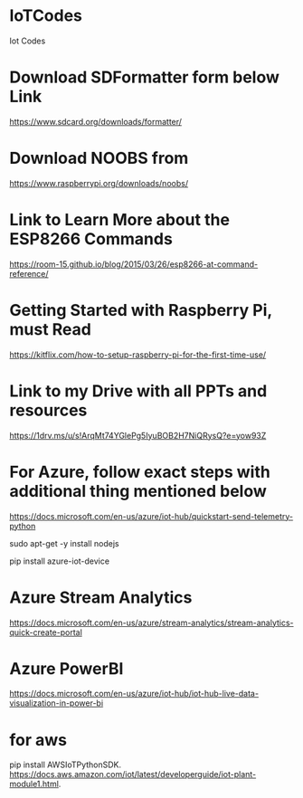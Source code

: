 # IoTCodes
Iot Codes

# Download SDFormatter form below Link
https://www.sdcard.org/downloads/formatter/

# Download NOOBS from
https://www.raspberrypi.org/downloads/noobs/

# Link to Learn More about the ESP8266 Commands
https://room-15.github.io/blog/2015/03/26/esp8266-at-command-reference/

# Getting Started with Raspberry Pi, must Read
https://kitflix.com/how-to-setup-raspberry-pi-for-the-first-time-use/

# Link to my Drive with all PPTs and resources
https://1drv.ms/u/s!ArqMt74YGlePg5IyuBOB2H7NiQRysQ?e=yow93Z


# For Azure, follow exact steps with additional thing mentioned below
https://docs.microsoft.com/en-us/azure/iot-hub/quickstart-send-telemetry-python

sudo apt-get -y install nodejs

pip install azure-iot-device

# Azure Stream Analytics
https://docs.microsoft.com/en-us/azure/stream-analytics/stream-analytics-quick-create-portal

# Azure PowerBI
https://docs.microsoft.com/en-us/azure/iot-hub/iot-hub-live-data-visualization-in-power-bi

# for aws
pip install AWSIoTPythonSDK.
https://docs.aws.amazon.com/iot/latest/developerguide/iot-plant-module1.html.



